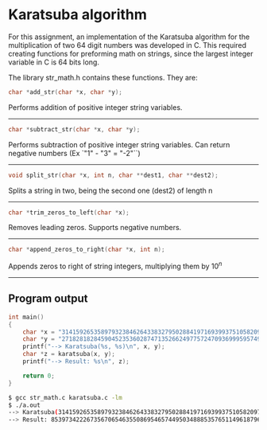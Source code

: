 # Karatsuba algorithm

For this assignment, an implementation of the Karatsuba algorithm for the multiplication of two 64 digit numbers was developed in C. This required creating functions for preforming math on strings, since the largest integer variable in C is 64 bits long.

The library str_math.h contains these functions. They are:

```c
char *add_str(char *x, char *y);
```
Performs addition of positive integer string variables.

---

```c
char *subtract_str(char *x, char *y);
```
Performs subtraction of positive integer string variables. Can return negative numbers (Ex `"1" - "3" = "-2"``)

---


```c
void split_str(char *x, int n, char **dest1, char **dest2);
```
Splits a string in two, being the second one (dest2) of length n

---


```c
char *trim_zeros_to_left(char *x);
```
Removes leading zeros. Supports negative numbers.

---


```c
char *append_zeros_to_right(char *x, int n);
```
Appends zeros to right of string integers, multiplying them by $10^n$

---

## Program output

```c
int main()
{
    char *x = "3141592653589793238462643383279502884197169399375105820974944592";
    char *y = "2718281828459045235360287471352662497757247093699959574966967627";
    printf("--> Karatsuba(%s, %s)\n", x, y);
    char *z = karatsuba(x, y);
    printf("--> Result: %s\n", z);

    return 0;
}
```

```bash
$ gcc str_math.c karatsuba.c -lm
$ ./a.out 
--> Karatsuba(3141592653589793238462643383279502884197169399375105820974944592, 2718281828459045235360287471352662497757247093699959574966967627)
--> Result: 8539734222673567065463550869546574495034888535765114961879601127067743044893204848617875072216249073013374895871952806582723184
```